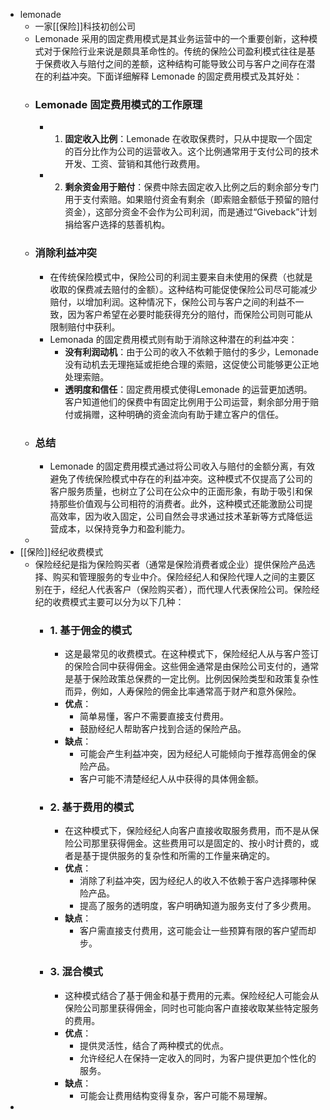 - lemonade
	- 一家[[保险]]科技初创公司
	- Lemonade 采用的固定费用模式是其业务运营中的一个重要创新，这种模式对于保险行业来说是颇具革命性的。传统的保险公司盈利模式往往是基于保费收入与赔付之间的差额，这种结构可能导致公司与客户之间存在潜在的利益冲突。下面详细解释 Lemonade 的固定费用模式及其好处：
	- ### Lemonade 固定费用模式的工作原理
		- 1. **固定收入比例**：Lemonade 在收取保费时，只从中提取一个固定的百分比作为公司的运营收入。这个比例通常用于支付公司的技术开发、工资、营销和其他行政费用。
		- 2. **剩余资金用于赔付**：保费中除去固定收入比例之后的剩余部分专门用于支付索赔。如果赔付资金有剩余（即索赔金额低于预留的赔付资金），这部分资金不会作为公司利润，而是通过“Giveback”计划捐给客户选择的慈善机构。
	- ### 消除利益冲突
		- 在传统保险模式中，保险公司的利润主要来自未使用的保费（也就是收取的保费减去赔付的金额）。这种结构可能促使保险公司尽可能减少赔付，以增加利润。这种情况下，保险公司与客户之间的利益不一致，因为客户希望在必要时能获得充分的赔付，而保险公司则可能从限制赔付中获利。
		- Lemonada 的固定费用模式则有助于消除这种潜在的利益冲突：
			- **没有利润动机**：由于公司的收入不依赖于赔付的多少，Lemonade 没有动机去无理拖延或拒绝合理的索赔，这促使公司能够更公正地处理索赔。
			- **透明度和信任**：固定费用模式使得Lemonade 的运营更加透明。客户知道他们的保费中有固定比例用于公司运营，剩余部分用于赔付或捐赠，这种明确的资金流向有助于建立客户的信任。
	- ### 总结
		- Lemonade 的固定费用模式通过将公司收入与赔付的金额分离，有效避免了传统保险模式中存在的利益冲突。这种模式不仅提高了公司的客户服务质量，也树立了公司在公众中的正面形象，有助于吸引和保持那些价值观与公司相符的消费者。此外，这种模式还能激励公司提高效率，因为收入固定，公司自然会寻求通过技术革新等方式降低运营成本，以保持竞争力和盈利能力。
	-
- [[保险]]经纪收费模式
	- 保险经纪是指为保险购买者（通常是保险消费者或企业）提供保险产品选择、购买和管理服务的专业中介。保险经纪人和保险代理人之间的主要区别在于，经纪人代表客户（保险购买者），而代理人代表保险公司。保险经纪的收费模式主要可以分为以下几种：
		- ### 1. 基于佣金的模式
			- 这是最常见的收费模式。在这种模式下，保险经纪人从与客户签订的保险合同中获得佣金。这些佣金通常是由保险公司支付的，通常是基于保险政策总保费的一定比例。比例因保险类型和政策复杂性而异，例如，人寿保险的佣金比率通常高于财产和意外保险。
			- **优点**：
				- 简单易懂，客户不需要直接支付费用。
				- 鼓励经纪人帮助客户找到合适的保险产品。
			- **缺点**：
				- 可能会产生利益冲突，因为经纪人可能倾向于推荐高佣金的保险产品。
				- 客户可能不清楚经纪人从中获得的具体佣金额。
		- ### 2. 基于费用的模式
			- 在这种模式下，保险经纪人向客户直接收取服务费用，而不是从保险公司那里获得佣金。这些费用可以是固定的、按小时计费的，或者是基于提供服务的复杂性和所需的工作量来确定的。
			- **优点**：
				- 消除了利益冲突，因为经纪人的收入不依赖于客户选择哪种保险产品。
				- 提高了服务的透明度，客户明确知道为服务支付了多少费用。
			- **缺点**：
				- 客户需直接支付费用，这可能会让一些预算有限的客户望而却步。
		- ### 3. 混合模式
			- 这种模式结合了基于佣金和基于费用的元素。保险经纪人可能会从保险公司那里获得佣金，同时也可能向客户直接收取某些特定服务的费用。
			- **优点**：
				- 提供灵活性，结合了两种模式的优点。
				- 允许经纪人在保持一定收入的同时，为客户提供更加个性化的服务。
			- **缺点**：
				- 可能会让费用结构变得复杂，客户可能不易理解。
-